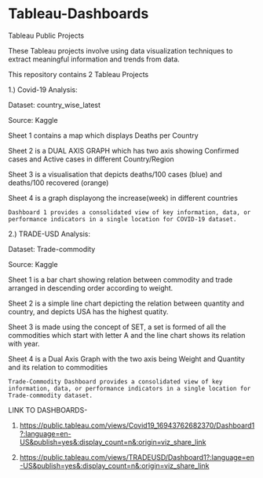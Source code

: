 # Tableau-Dashboards
Tableau Public Projects

These Tableau projects involve using data visualization techniques to extract meaningful information and trends from data.

This repository contains 2 Tableau Projects 

1.) Covid-19 Analysis:

Dataset: country_wise_latest

Source: Kaggle

Sheet 1 contains a map which displays Deaths per Country 

Sheet 2 is a DUAL AXIS GRAPH which has two axis showing Confirmed cases and Active cases in different Country/Region

Sheet 3 is a visualisation that depicts deaths/100 cases (blue) and deaths/100 recovered (orange)

Sheet 4 is a graph displayong the increase(week) in different countries

    Dashboard 1 provides a consolidated view of key information, data, or performance indicators in a single location for COVID-19 dataset.


2.) TRADE-USD Analysis:

Dataset: Trade-commodity

Source: Kaggle

Sheet 1 is a bar chart showing relation between commodity and trade arranged in descending order according to weight.

Sheet 2 is a simple line chart depicting the relation between quantity and country, and depicts USA has the highest quatity.

Sheet 3 is made using the concept of SET, a set is formed of all the commodities which start with letter A and the line chart shows its relation with year.

Sheet 4 is a Dual Axis Graph with the two axis being Weight and Quantity and its relation to commodities

    Trade-Commodity Dashboard provides a consolidated view of key information, data, or performance indicators in a single location for Trade-commodity dataset.

LINK TO DASHBOARDS-
1) https://public.tableau.com/views/Covid19_16943762682370/Dashboard1?:language=en-US&publish=yes&:display_count=n&:origin=viz_share_link
    
2) https://public.tableau.com/views/TRADEUSD/Dashboard1?:language=en-US&publish=yes&:display_count=n&:origin=viz_share_link
